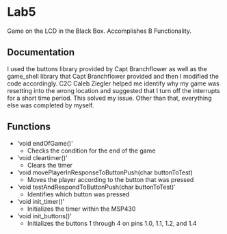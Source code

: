 Lab5
====

Game on the LCD in the Black Box. Accomplishes B Functionality.

## Documentation
I used the buttons library provided by Capt Branchflower as well as the game_shell library that Capt Branchflower provided
and then I modified the code accordingly. C2C Caleb Ziegler helped me identify why my game was resetting into the wrong location 
and suggested that I turn off the interrupts for a short time period. This solved my issue. Other than that, everything 
else was completed by myself.


## Functions
- 'void endOfGame()'
    - Checks the condition for the end of the game
- 'void cleartimer()'
    - Clears the timer
- 'void movePlayerInResponseToButtonPush(char buttonToTest)
    - Moves the player according to the button that was pressed
- 'void testAndRespondToButtonPush(char buttonToTest)'
    - Identifies which button was pressed
- 'void init_timer()'
    - Initializes the timer within the MSP430
- 'void init_buttons()'
    - Initializes the buttons 1 through 4 on pins 1.0, 1.1, 1.2, and 1.4
